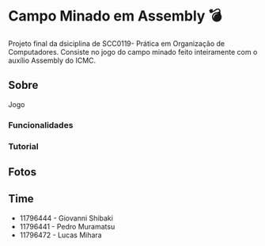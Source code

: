 # Campo Minado em Assembly 💣
Projeto final da dsiciplina de SCC0119- Prática em Organização de Computadores. Consiste no jogo do campo minado feito inteiramente com o auxílio Assembly do ICMC.

## Sobre
Jogo

### Funcionalidades

### Tutorial

## Fotos

## Time
* 11796444 - Giovanni Shibaki
* 11796441 - Pedro Muramatsu 
* 11796472 - Lucas Mihara

